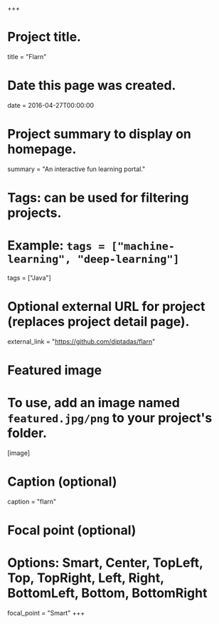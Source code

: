 +++
# Project title.
title = "Flarn"

# Date this page was created.
date = 2016-04-27T00:00:00

# Project summary to display on homepage.
summary = "An interactive fun learning portal."

# Tags: can be used for filtering projects.
# Example: `tags = ["machine-learning", "deep-learning"]`
tags = ["Java"]

# Optional external URL for project (replaces project detail page).
external_link = "https://github.com/diptadas/flarn"

# Featured image
# To use, add an image named `featured.jpg/png` to your project's folder. 
[image]
  # Caption (optional)
  caption = "flarn"

  # Focal point (optional)
  # Options: Smart, Center, TopLeft, Top, TopRight, Left, Right, BottomLeft, Bottom, BottomRight
  focal_point = "Smart"
+++

